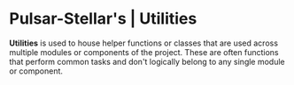# Pulsar-Stellar's | Utilities

**Utilities** is used to house helper functions or classes that are used across multiple modules or components of the project. These are often functions that perform common tasks and don't logically belong to any single module or component.